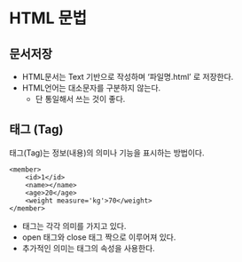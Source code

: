 # HTML 문법

## 문서저장

* HTML문서는 Text 기반으로 작성하며 ‘파일명.html’ 로 저장한다.
* HTML언어는 대소문자를 구분하지 않는다.
  * 단 통일해서 쓰는 것이 좋다.

## 태그 \(Tag\)

태그\(Tag\)는 정보\(내용\)의 의미나 기능을 표시하는 방법이다. 

```markup
<member>
    <id>1</id>
    <name></name>
    <age>20</age>
    <weight measure='kg'>70</weight>
</member>
```

* 태그는 각각 의미를 가지고 있다.
* open 태그와 close 태그 짝으로 이루어져 있다. 
* 추가적인 의미는 태그의 속성을 사용한다.





